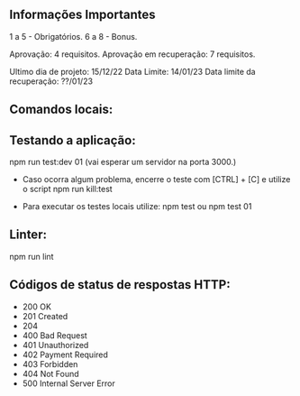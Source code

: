 <h2> Informações Importantes </h2>

1 a 5 - Obrigatórios.
6 a 8 - Bonus.

Aprovação: 4 requisitos.
Aprovação em recuperação: 7 requisitos.

Ultimo dia de projeto: 15/12/22
Data Limite: 14/01/23
Data limite da recuperação: ??/01/23

##

<h2>Comandos locais:</h2>


##

<h2>Testando a aplicação:</h2>

npm run test:dev 01  (vai esperar um servidor na porta 3000.)


* Caso ocorra algum problema, encerre o teste com [CTRL] + [C] e utilize o script npm run kill:test

* Para executar os testes locais utilize: npm test ou npm test 01


##

<h2>Linter:</h2>

npm run lint

##

<h2>Códigos de status de respostas HTTP:</h2>

* 200 OK
* 201 Created
* 204
* 400 Bad Request
* 401 Unauthorized
* 402 Payment Required 
* 403 Forbidden
* 404 Not Found
* 500 Internal Server Error
